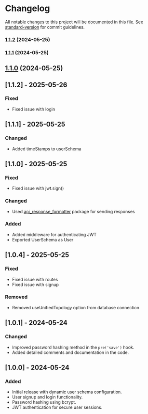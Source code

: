 # Changelog

All notable changes to this project will be documented in this file. See [standard-version](https://github.com/conventional-changelog/standard-version) for commit guidelines.

### [1.1.2](https://github.com/ReTXChintu/auth_package/compare/v1.1.1...v1.1.2) (2024-05-25)

### [1.1.1](https://github.com/ReTXChintu/auth_package/compare/v1.1.0...v1.1.1) (2024-05-25)

## [1.1.0](https://github.com/ReTXChintu/auth_package/compare/v1.0.4...v1.1.0) (2024-05-25)

## [1.1.2] - 2025-05-26
### Fixed
- Fixed issue with login

## [1.1.1] - 2025-05-25
### Changed
- Added timeStamps to userSchema

## [1.1.0] - 2025-05-25
### Fixed
- Fixed issue with jwt.sign()

### Changed
- Used [api_response_formatter](https://www.npmjs.com/package/api_response_formatter) package for sending responses

### Added 
- Added middleware for authenticating JWT
- Exported UserSchema as User

## [1.0.4] - 2025-05-25
### Fixed
- Fixed issue with routes
- Fixed issue with signup

### Removed
- Removed useUnifiedTopology option from database connection


## [1.0.1] - 2024-05-24
### Changed
- Improved password hashing method in the `pre('save')` hook.
- Added detailed comments and documentation in the code.

## [1.0.0] - 2024-05-24
### Added
- Initial release with dynamic user schema configuration.
- User signup and login functionality.
- Password hashing using bcrypt.
- JWT authentication for secure user sessions.